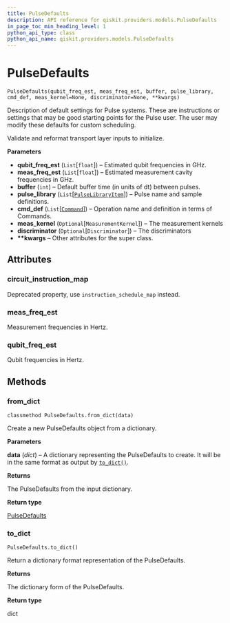 ```yaml
---
title: PulseDefaults
description: API reference for qiskit.providers.models.PulseDefaults
in_page_toc_min_heading_level: 1
python_api_type: class
python_api_name: qiskit.providers.models.PulseDefaults
---
```


# PulseDefaults

<span id="qiskit.providers.models.PulseDefaults" />

`PulseDefaults(qubit_freq_est, meas_freq_est, buffer, pulse_library, cmd_def, meas_kernel=None, discriminator=None, **kwargs)`

Description of default settings for Pulse systems. These are instructions or settings that may be good starting points for the Pulse user. The user may modify these defaults for custom scheduling.

Validate and reformat transport layer inputs to initialize.

**Parameters**

*   **qubit\_freq\_est** (`List`\[`float`]) – Estimated qubit frequencies in GHz.
*   **meas\_freq\_est** (`List`\[`float`]) – Estimated measurement cavity frequencies in GHz.
*   **buffer** (`int`) – Default buffer time (in units of dt) between pulses.
*   **pulse\_library** (`List`\[[`PulseLibraryItem`](qiskit.qobj.PulseLibraryItem "qiskit.qobj.pulse_qobj.PulseLibraryItem")]) – Pulse name and sample definitions.
*   **cmd\_def** (`List`\[[`Command`](qiskit.providers.models.Command "qiskit.providers.models.pulsedefaults.Command")]) – Operation name and definition in terms of Commands.
*   **meas\_kernel** (`Optional`\[`MeasurementKernel`]) – The measurement kernels
*   **discriminator** (`Optional`\[`Discriminator`]) – The discriminators
*   **\*\*kwargs** – Other attributes for the super class.

## Attributes

### circuit\_instruction\_map

Deprecated property, use `instruction_schedule_map` instead.

### meas\_freq\_est

Measurement frequencies in Hertz.

### qubit\_freq\_est

Qubit frequencies in Hertz.

## Methods

### from\_dict

<span id="qiskit.providers.models.PulseDefaults.from_dict" />

`classmethod PulseDefaults.from_dict(data)`

Create a new PulseDefaults object from a dictionary.

**Parameters**

**data** (*dict*) – A dictionary representing the PulseDefaults to create. It will be in the same format as output by [`to_dict()`](qiskit.providers.models.PulseDefaults#to_dict "qiskit.providers.models.PulseDefaults.to_dict").

**Returns**

The PulseDefaults from the input dictionary.

**Return type**

[PulseDefaults](qiskit.providers.models.PulseDefaults "qiskit.providers.models.PulseDefaults")

### to\_dict

<span id="qiskit.providers.models.PulseDefaults.to_dict" />

`PulseDefaults.to_dict()`

Return a dictionary format representation of the PulseDefaults.

**Returns**

The dictionary form of the PulseDefaults.

**Return type**

dict

